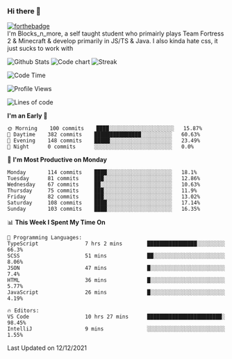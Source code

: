 ### Hi there 👋
[![forthebadge](https://forthebadge.com/images/badges/0-percent-optimized.svg)](https://forthebadge.com)<br>
I'm Blocks_n_more, a self taught student who primairly plays Team Fortress 2 & Minecraft & develop primarily in JS/TS & Java. I also kinda hate css, it just sucks to work with

![Github Stats](https://github-readme-stats.vercel.app/api?username=blocksnmore&show_icons=true&theme=dark)
![Code chart](https://github-readme-stats.vercel.app/api/top-langs/?username=blocksnmore&layout=compact&theme=dark)
![Streak](https://github-readme-streak-stats.herokuapp.com/?user=blocksnmore&theme=dark&hide_border=true)
<!--START_SECTION:waka-->
![Code Time](http://img.shields.io/badge/Code%20Time-107%20hrs%202%20mins-blue)

![Profile Views](http://img.shields.io/badge/Profile%20Views-1-blue)

![Lines of code](https://img.shields.io/badge/From%20Hello%20World%20I%27ve%20Written-2%20Million%20lines%20of%20code-blue)

**I'm an Early 🐤** 

```text
🌞 Morning    100 commits    ████░░░░░░░░░░░░░░░░░░░░░   15.87% 
🌆 Daytime    382 commits    ███████████████░░░░░░░░░░   60.63% 
🌃 Evening    148 commits    █████░░░░░░░░░░░░░░░░░░░░   23.49% 
🌙 Night      0 commits      ░░░░░░░░░░░░░░░░░░░░░░░░░   0.0%

```
📅 **I'm Most Productive on Monday** 

```text
Monday       114 commits    ████░░░░░░░░░░░░░░░░░░░░░   18.1% 
Tuesday      81 commits     ███░░░░░░░░░░░░░░░░░░░░░░   12.86% 
Wednesday    67 commits     ██░░░░░░░░░░░░░░░░░░░░░░░   10.63% 
Thursday     75 commits     ███░░░░░░░░░░░░░░░░░░░░░░   11.9% 
Friday       82 commits     ███░░░░░░░░░░░░░░░░░░░░░░   13.02% 
Saturday     108 commits    ████░░░░░░░░░░░░░░░░░░░░░   17.14% 
Sunday       103 commits    ████░░░░░░░░░░░░░░░░░░░░░   16.35%

```


📊 **This Week I Spent My Time On** 

```text
💬 Programming Languages: 
TypeScript               7 hrs 2 mins        ████████████████░░░░░░░░░   66.3% 
SCSS                     51 mins             ██░░░░░░░░░░░░░░░░░░░░░░░   8.06% 
JSON                     47 mins             █░░░░░░░░░░░░░░░░░░░░░░░░   7.4% 
HTML                     36 mins             █░░░░░░░░░░░░░░░░░░░░░░░░   5.77% 
JavaScript               26 mins             █░░░░░░░░░░░░░░░░░░░░░░░░   4.19%

🔥 Editors: 
VS Code                  10 hrs 27 mins      ████████████████████████░   98.45% 
IntelliJ                 9 mins              ░░░░░░░░░░░░░░░░░░░░░░░░░   1.55%

```


 Last Updated on 12/12/2021
<!--END_SECTION:waka-->
